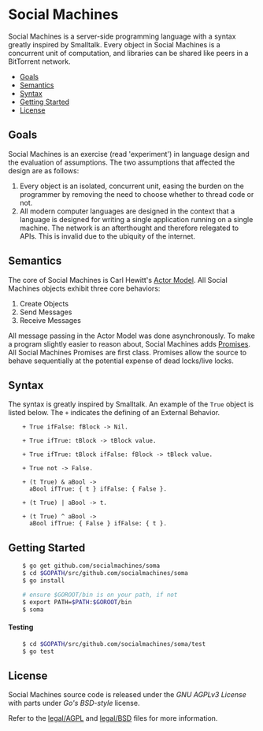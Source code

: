 # Social Machines
Social Machines is a server-side programming language with a syntax greatly inspired by Smalltalk. Every object in Social Machines is a concurrent unit of computation, and libraries can be shared like peers in a BitTorrent network.

 * [Goals](#goals)
 * [Semantics](#semantics)
 * [Syntax](#syntax)
 * [Getting Started](#getting-started)
 * [License](#license)

## Goals
Social Machines is an exercise (read 'experiment') in language design and the evaluation of assumptions. The two assumptions that affected the design are as follows:

1. Every object is an isolated, concurrent unit, easing the burden on the programmer by removing the need to choose whether to thread code or not.
2. All modern computer languages are designed in the context that a language is designed for writing a single application running on a single machine. The network is an afterthought and therefore relegated to APIs. This is invalid due to the ubiquity of the internet.

## Semantics
The core of Social Machines is Carl Hewitt's [Actor Model](https://en.wikipedia.org/wiki/Actor_model). All Social Machines objects exhibit three core behaviors:

1. Create Objects
2. Send Messages
3. Receive Messages

All message passing in the Actor Model was done asynchronously. To make a program slightly easier to reason about, Social Machines adds [Promises](https://en.wikipedia.org/wiki/Futures_and_promises). All Social Machines Promises are first class.  Promises allow the source to behave sequentially at the potential expense of dead locks/live locks.

## Syntax
The syntax is greatly inspired by Smalltalk.  An example of the ```True``` object is listed below. The ```+``` indicates the defining of an External Behavior.
```smalltalk
    + True ifFalse: fBlock -> Nil.

    + True ifTrue: tBlock -> tBlock value.

    + True ifTrue: tBlock ifFalse: fBlock -> tBlock value.

    + True not -> False.

    + (t True) & aBool ->
      aBool ifTrue: { t } ifFalse: { False }.

    + (t True) | aBool -> t.

    + (t True) ^ aBool ->
      aBool ifTrue: { False } ifFalse: { t }.
```
## Getting Started
```bash
    $ go get github.com/socialmachines/soma
    $ cd $GOPATH/src/github.com/socialmachines/soma
    $ go install

    # ensure $GOROOT/bin is on your path, if not
    $ export PATH=$PATH:$GOROOT/bin
    $ soma
```

#### Testing
```bash
    $ cd $GOPATH/src/github.com/socialmachines/soma/test
    $ go test
```

## License
Social Machines source code is released under the *GNU AGPLv3 License* with parts under *Go's BSD-style* license.

Refer to the [legal/AGPL](https://github.com/socialmachines/soma/tree/master/legal/AGPL) and [legal/BSD](https://github.com/socialmachines/soma/tree/master/legal/BSD) files for more information.
